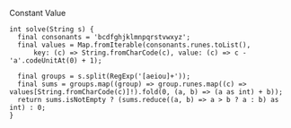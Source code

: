 Constant Value

    int solve(String s) {
      final consonants = 'bcdfghjklmnpqrstvwxyz';
      final values = Map.fromIterable(consonants.runes.toList(),
          key: (c) => String.fromCharCode(c), value: (c) => c - 'a'.codeUnitAt(0) + 1);
    
      final groups = s.split(RegExp('[aeiou]+'));
      final sums = groups.map((group) => group.runes.map((c) => values[String.fromCharCode(c)]!).fold(0, (a, b) => (a as int) + b));
      return sums.isNotEmpty ? (sums.reduce((a, b) => a > b ? a : b) as int) : 0;
    }
